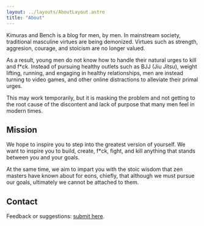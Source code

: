 ```yaml
---
layout: ../layouts/AboutLayout.astro
title: "About"
---
```


Kimuras and Bench is a blog for men, by men. In mainstream society, traditional masculine virtues are being demonized. Virtues such as strength, 
aggresion, courage, and stoicism are no longer valued. 

As a result, young men do not know how to handle their natural urges to kill and f*ck. Instead of 
pursuing healthy outlets such as BJJ (Jiu Jitsu), weight lifting, running, and engaging in healthy relationships, 
men are instead turning to video games, and other online distractions to alleviate their primal urges. 

This may work temporarily, but it is 
masking the problem and not getting to the root cause of the discontent and lack of
purpose that many men feel in modern times.

## Mission

We hope to inspire you to step
into the greatest version of yourself. We want to inspire you to build, create, f*ck, fight,
and kill anything that stands between you and your goals. 

At the same time, we aim to 
impart you with the stoic wisdom that zen masters have known about for eons, chiefly, that
although we must pursue our goals, ultimately we cannot be attached to them.

## Contact

Feedback or suggestions: [submit here](mailto:mrjoshuajones@protonmail.com).

